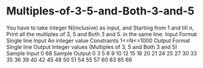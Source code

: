 # Multiples-of-3-5-and-Both-3-and-5
You have to take integer N(inclusive) as input, and Starting from 1 and till n, Print all the multiples of 3, 5 and Both 3 and 5. in the same line.  Input Format  Single line Input  An integer value Constraints  1&lt;=N&lt;=1000  Output Format  Single line Output  Integer values (Multiples of 3, 5 and Both 3 and 5)  Sample Input 0  68 Sample Output 0  3 5 6 9 10 12 15 18 20 21 24 25 27 30 33 35 36 39 40 42 45 48 50 51 54 55 57 60 63 65 66 
